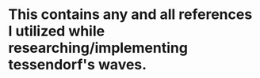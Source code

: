 # This contains any and all references I utilized while researching/implementing tessendorf's waves.
